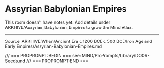 # Assyrian Babylonian Empires

This room doesn't have notes yet. Add details under ARKHIVE/Assyrian_Babylonian_Empires to grow the Mind Atlas.

---
Source: ARKHIVE/When/Ancient Era c 1200 BCE c 500 BCE/Iron Age and Early Empires/Assyrian-Babylonian-Empires.md

/// === PROPROMPT:BEGIN ===
see: MIND/ProPrompts/Library/DOOR-Seeds.md
/// === PROPROMPT:END ===
